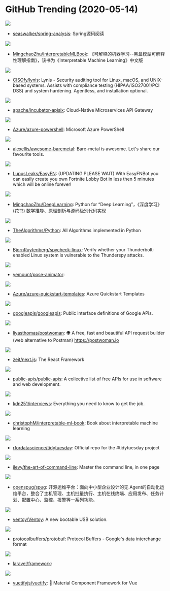 # GitHub Trending (2020-05-14)

![](https://img.shields.io/badge/Java-New%20132-green?style=flat-square&logo=appveyor)
- [seaswalker/spring-analysis](https://github.com/seaswalker/spring-analysis): Spring源码阅读

![](https://img.shields.io/badge/none-New%20361-green?style=flat-square&logo=appveyor)
- [MingchaoZhu/InterpretableMLBook](https://github.com/MingchaoZhu/InterpretableMLBook): 《可解释的机器学习--黑盒模型可解释性理解指南》，该书为《Interpretable Machine Learning》中文版

![](https://img.shields.io/badge/Shell-New%2081-green?style=flat-square&logo=appveyor)
- [CISOfy/lynis](https://github.com/CISOfy/lynis): Lynis - Security auditing tool for Linux, macOS, and UNIX-based systems. Assists with compliance testing (HIPAA/ISO27001/PCI DSS) and system hardening. Agentless, and installation optional.

![](https://img.shields.io/badge/Lua-New%2066-green?style=flat-square&logo=appveyor)
- [apache/incubator-apisix](https://github.com/apache/incubator-apisix): Cloud-Native Microservices API Gateway

![](https://img.shields.io/badge/C%23-New%2016-green?style=flat-square&logo=appveyor)
- [Azure/azure-powershell](https://github.com/Azure/azure-powershell): Microsoft Azure PowerShell

![](https://img.shields.io/badge/none-New%2085-green?style=flat-square&logo=appveyor)
- [alexellis/awesome-baremetal](https://github.com/alexellis/awesome-baremetal): Bare-metal is awesome. Let's share our favourite tools.

![](https://img.shields.io/badge/Shell-New%20508-green?style=flat-square&logo=appveyor)
- [LupusLeaks/EasyFN](https://github.com/LupusLeaks/EasyFN): (UPDATING PLEASE WAIT) With EasyFNBot you can easily create you own Fortnite Lobby Bot in less then 5 minutes which will be online forever!

![](https://img.shields.io/badge/Python-New%20166-green?style=flat-square&logo=appveyor)
- [MingchaoZhu/DeepLearning](https://github.com/MingchaoZhu/DeepLearning): Python for “Deep Learning”，《深度学习》(花书) 数学推导、原理剖析与源码级别代码实现

![](https://img.shields.io/badge/Python-New%20162-green?style=flat-square&logo=appveyor)
- [TheAlgorithms/Python](https://github.com/TheAlgorithms/Python): All Algorithms implemented in Python

![](https://img.shields.io/badge/Python-New%2017-green?style=flat-square&logo=appveyor)
- [BjornRuytenberg/spycheck-linux](https://github.com/BjornRuytenberg/spycheck-linux): Verify whether your Thunderbolt-enabled Linux system is vulnerable to the Thunderspy attacks.

![](https://img.shields.io/badge/JavaScript-New%20326-green?style=flat-square&logo=appveyor)
- [yemount/pose-animator](https://github.com/yemount/pose-animator): 

![](https://img.shields.io/badge/PowerShell-New%2014-green?style=flat-square&logo=appveyor)
- [Azure/azure-quickstart-templates](https://github.com/Azure/azure-quickstart-templates): Azure Quickstart Templates

![](https://img.shields.io/badge/Starlark-New%2026-green?style=flat-square&logo=appveyor)
- [googleapis/googleapis](https://github.com/googleapis/googleapis): Public interface definitions of Google APIs.

![](https://img.shields.io/badge/Vue-New%2074-green?style=flat-square&logo=appveyor)
- [liyasthomas/postwoman](https://github.com/liyasthomas/postwoman): 👽 A free, fast and beautiful API request builder (web alternative to Postman) https://postwoman.io

![](https://img.shields.io/badge/JavaScript-New%2073-green?style=flat-square&logo=appveyor)
- [zeit/next.js](https://github.com/zeit/next.js): The React Framework

![](https://img.shields.io/badge/Python-New%20146-green?style=flat-square&logo=appveyor)
- [public-apis/public-apis](https://github.com/public-apis/public-apis): A collective list of free APIs for use in software and web development.

![](https://img.shields.io/badge/Java-New%20125-green?style=flat-square&logo=appveyor)
- [kdn251/interviews](https://github.com/kdn251/interviews): Everything you need to know to get the job.

![](https://img.shields.io/badge/Jupyter%20Notebook-New%2058-green?style=flat-square&logo=appveyor)
- [christophM/interpretable-ml-book](https://github.com/christophM/interpretable-ml-book): Book about interpretable machine learning

![](https://img.shields.io/badge/HTML-New%2015-green?style=flat-square&logo=appveyor)
- [rfordatascience/tidytuesday](https://github.com/rfordatascience/tidytuesday): Official repo for the #tidytuesday project

![](https://img.shields.io/badge/none-New%2075-green?style=flat-square&logo=appveyor)
- [jlevy/the-art-of-command-line](https://github.com/jlevy/the-art-of-command-line): Master the command line, in one page

![](https://img.shields.io/badge/JavaScript-New%2060-green?style=flat-square&logo=appveyor)
- [openspug/spug](https://github.com/openspug/spug): 开源运维平台：面向中小型企业设计的无 Agent的自动化运维平台，整合了主机管理、主机批量执行、主机在线终端、应用发布、任务计划、配置中心、监控、报警等一系列功能。

![](https://img.shields.io/badge/C-New%20193-green?style=flat-square&logo=appveyor)
- [ventoy/Ventoy](https://github.com/ventoy/Ventoy): A new bootable USB solution.

![](https://img.shields.io/badge/C%2B%2B-New%2042-green?style=flat-square&logo=appveyor)
- [protocolbuffers/protobuf](https://github.com/protocolbuffers/protobuf): Protocol Buffers - Google's data interchange format

![](https://img.shields.io/badge/PHP-New%2032-green?style=flat-square&logo=appveyor)
- [laravel/framework](https://github.com/laravel/framework): 

![](https://img.shields.io/badge/TypeScript-New%2044-green?style=flat-square&logo=appveyor)
- [vuetifyjs/vuetify](https://github.com/vuetifyjs/vuetify): 🐉 Material Component Framework for Vue


